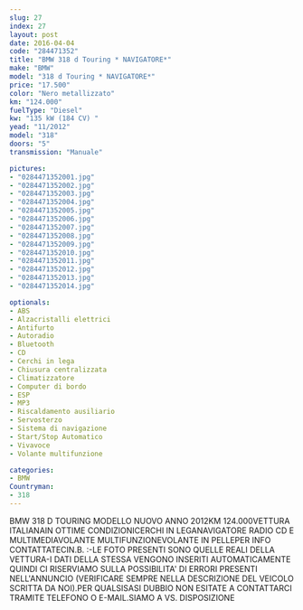 ```yaml
---
slug: 27
index: 27
layout: post
date: 2016-04-04
code: "284471352"
title: "BMW 318 d Touring * NAVIGATORE*"
make: "BMW"
model: "318 d Touring * NAVIGATORE*"
price: "17.500"
color: "Nero metallizzato"
km: "124.000"
fuelType: "Diesel"
kw: "135 kW (184 CV) "
yead: "11/2012"
model: "318"
doors: "5"
transmission: "Manuale"

pictures:
- "0284471352001.jpg"
- "0284471352002.jpg"
- "0284471352003.jpg"
- "0284471352004.jpg"
- "0284471352005.jpg"
- "0284471352006.jpg"
- "0284471352007.jpg"
- "0284471352008.jpg"
- "0284471352009.jpg"
- "0284471352010.jpg"
- "0284471352011.jpg"
- "0284471352012.jpg"
- "0284471352013.jpg"
- "0284471352014.jpg"

optionals:
- ABS
- Alzacristalli elettrici
- Antifurto
- Autoradio
- Bluetooth
- CD
- Cerchi in lega
- Chiusura centralizzata
- Climatizzatore
- Computer di bordo
- ESP
- MP3
- Riscaldamento ausiliario
- Servosterzo
- Sistema di navigazione
- Start/Stop Automatico
- Vivavoce
- Volante multifunzione

categories:
- BMW
Countryman:
- 318
---
```

BMW 318 D TOURING MODELLO NUOVO ANNO 2012KM 124.000VETTURA ITALIANAIN OTTIME CONDIZIONICERCHI IN LEGANAVIGATORE RADIO CD E MULTIMEDIAVOLANTE MULTIFUNZIONEVOLANTE IN PELLEPER INFO CONTATTATECIN.B. :-LE FOTO PRESENTI SONO QUELLE REALI DELLA VETTURA-I DATI DELLA STESSA VENGONO INSERITI AUTOMATICAMENTE QUINDI CI RISERVIAMO SULLA POSSIBILITA' DI ERRORI PRESENTI NELL'ANNUNCIO (VERIFICARE SEMPRE NELLA DESCRIZIONE DEL VEICOLO SCRITTA DA NOI).PER QUALSISASI DUBBIO NON ESITATE A CONTATTARCI TRAMITE TELEFONO O E-MAIL.SIAMO A VS. DISPOSIZIONE